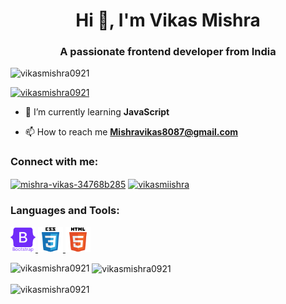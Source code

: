 <h1 align="center">Hi 👋, I'm Vikas Mishra</h1>
<h3 align="center">A passionate frontend developer from India</h3>

<p align="left"> <img src="https://komarev.com/ghpvc/?username=vikasmishra0921&label=Profile%20views&color=0e75b6&style=flat" alt="vikasmishra0921" /> </p>

<p align="left"> <a href="https://github.com/ryo-ma/github-profile-trophy"><img src="https://github-profile-trophy.vercel.app/?username=vikasmishra0921" alt="vikasmishra0921" /></a> </p>

- 🌱 I’m currently learning **JavaScript**

- 📫 How to reach me **Mishravikas8087@gmail.com**

<h3 align="left">Connect with me:</h3>
<p align="left">
<a href="https://linkedin.com/in/mishra-vikas-34768b285" target="blank"><img align="center" src="https://raw.githubusercontent.com/rahuldkjain/github-profile-readme-generator/master/src/images/icons/Social/linked-in-alt.svg" alt="mishra-vikas-34768b285" height="30" width="40" /></a>
<a href="https://instagram.com/vikasmiishra" target="blank"><img align="center" src="https://raw.githubusercontent.com/rahuldkjain/github-profile-readme-generator/master/src/images/icons/Social/instagram.svg" alt="vikasmiishra" height="30" width="40" /></a>
</p>

<h3 align="left">Languages and Tools:</h3>
<p align="left"> <a href="https://getbootstrap.com" target="_blank" rel="noreferrer"> <img src="https://raw.githubusercontent.com/devicons/devicon/master/icons/bootstrap/bootstrap-plain-wordmark.svg" alt="bootstrap" width="40" height="40"/> </a> <a href="https://www.w3schools.com/css/" target="_blank" rel="noreferrer"> <img src="https://raw.githubusercontent.com/devicons/devicon/master/icons/css3/css3-original-wordmark.svg" alt="css3" width="40" height="40"/> </a> <a href="https://www.w3.org/html/" target="_blank" rel="noreferrer"> <img src="https://raw.githubusercontent.com/devicons/devicon/master/icons/html5/html5-original-wordmark.svg" alt="html5" width="40" height="40"/> </a> </p>

<p><img align="left" src="https://github-readme-stats.vercel.app/api/top-langs?username=vikasmishra0921&show_icons=true&locale=en&layout=compact" alt="vikasmishra0921" /></p>

<p>&nbsp;<img align="center" src="https://github-readme-stats.vercel.app/api?username=vikasmishra0921&show_icons=true&locale=en" alt="vikasmishra0921" /></p>

<p><img align="center" src="https://github-readme-streak-stats.herokuapp.com/?user=vikasmishra0921&" alt="vikasmishra0921" /></p>
